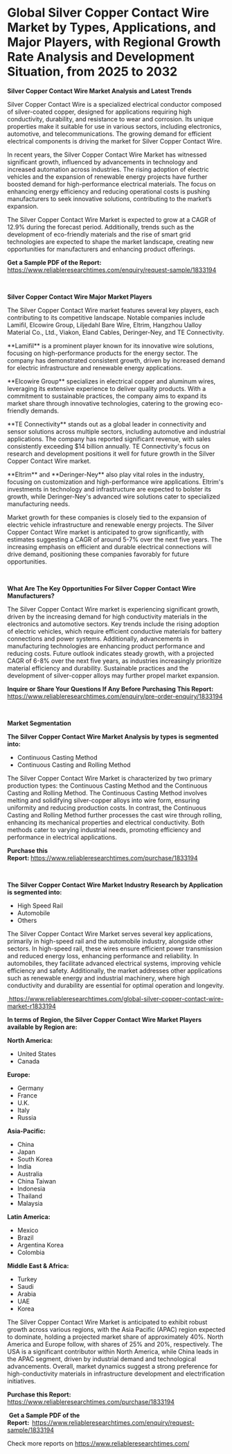 <p><h1>Global Silver Copper Contact Wire Market by Types, Applications, and Major Players, with Regional Growth Rate Analysis and Development Situation, from 2025 to 2032</h1></p><p><strong>Silver Copper Contact Wire Market Analysis and Latest Trends</strong></p>
<p><p>Silver Copper Contact Wire is a specialized electrical conductor composed of silver-coated copper, designed for applications requiring high conductivity, durability, and resistance to wear and corrosion. Its unique properties make it suitable for use in various sectors, including electronics, automotive, and telecommunications. The growing demand for efficient electrical components is driving the market for Silver Copper Contact Wire.</p><p>In recent years, the Silver Copper Contact Wire Market has witnessed significant growth, influenced by advancements in technology and increased automation across industries. The rising adoption of electric vehicles and the expansion of renewable energy projects have further boosted demand for high-performance electrical materials. The focus on enhancing energy efficiency and reducing operational costs is pushing manufacturers to seek innovative solutions, contributing to the market’s expansion.</p><p>The Silver Copper Contact Wire Market is expected to grow at a CAGR of 12.9% during the forecast period. Additionally, trends such as the development of eco-friendly materials and the rise of smart grid technologies are expected to shape the market landscape, creating new opportunities for manufacturers and enhancing product offerings.</p></p>
<p><strong>Get a Sample PDF of the Report:&nbsp;</strong> <a href="https://www.reliableresearchtimes.com/enquiry/request-sample/1833194?utm_campaign=3190&utm_medium=2&utm_source=Github&utm_content=ia&utm_term=26032025&utm_id=silver-copper-contact-wire">https://www.reliableresearchtimes.com/enquiry/request-sample/1833194</a></p>
<p>&nbsp;</p>
<p><strong>Silver Copper Contact Wire Major Market Players</strong></p>
<p><p>The Silver Copper Contact Wire market features several key players, each contributing to its competitive landscape. Notable companies include Lamifil, Elcowire Group, Liljedahl Bare Wire, Eltrim, Hangzhou Ualloy Material Co., Ltd., Viakon, Eland Cables, Deringer-Ney, and TE Connectivity.</p><p>**Lamifil** is a prominent player known for its innovative wire solutions, focusing on high-performance products for the energy sector. The company has demonstrated consistent growth, driven by increased demand for electric infrastructure and renewable energy applications.</p><p>**Elcowire Group** specializes in electrical copper and aluminum wires, leveraging its extensive experience to deliver quality products. With a commitment to sustainable practices, the company aims to expand its market share through innovative technologies, catering to the growing eco-friendly demands.</p><p>**TE Connectivity** stands out as a global leader in connectivity and sensor solutions across multiple sectors, including automotive and industrial applications. The company has reported significant revenue, with sales consistently exceeding $14 billion annually. TE Connectivity's focus on research and development positions it well for future growth in the Silver Copper Contact Wire market.</p><p>**Eltrim** and **Deringer-Ney** also play vital roles in the industry, focusing on customization and high-performance wire applications. Eltrim's investments in technology and infrastructure are expected to bolster its growth, while Deringer-Ney's advanced wire solutions cater to specialized manufacturing needs.</p><p>Market growth for these companies is closely tied to the expansion of electric vehicle infrastructure and renewable energy projects. The Silver Copper Contact Wire market is anticipated to grow significantly, with estimates suggesting a CAGR of around 5-7% over the next five years. The increasing emphasis on efficient and durable electrical connections will drive demand, positioning these companies favorably for future opportunities.</p></p>
<p>&nbsp;</p>
<p><strong>What Are The Key Opportunities For Silver Copper Contact Wire Manufacturers?</strong></p>
<p><p>The Silver Copper Contact Wire market is experiencing significant growth, driven by the increasing demand for high conductivity materials in the electronics and automotive sectors. Key trends include the rising adoption of electric vehicles, which require efficient conductive materials for battery connections and power systems. Additionally, advancements in manufacturing technologies are enhancing product performance and reducing costs. Future outlook indicates steady growth, with a projected CAGR of 6-8% over the next five years, as industries increasingly prioritize material efficiency and durability. Sustainable practices and the development of silver-copper alloys may further propel market expansion.</p></p>
<p><strong>Inquire or Share Your Questions If Any Before Purchasing This Report:</strong> <a href="https://www.reliableresearchtimes.com/enquiry/pre-order-enquiry/1833194?utm_campaign=3190&utm_medium=2&utm_source=Github&utm_content=ia&utm_term=26032025&utm_id=silver-copper-contact-wire">https://www.reliableresearchtimes.com/enquiry/pre-order-enquiry/1833194</a></p>
<p>&nbsp;</p>
<p><strong>Market Segmentation</strong></p>
<p><strong>The Silver Copper Contact Wire Market Analysis by types is segmented into:</strong></p>
<p><ul><li>Continuous Casting Method</li><li>Continuous Casting and Rolling Method</li></ul></p>
<p><p>The Silver Copper Contact Wire Market is characterized by two primary production types: the Continuous Casting Method and the Continuous Casting and Rolling Method. The Continuous Casting Method involves melting and solidifying silver-copper alloys into wire form, ensuring uniformity and reducing production costs. In contrast, the Continuous Casting and Rolling Method further processes the cast wire through rolling, enhancing its mechanical properties and electrical conductivity. Both methods cater to varying industrial needs, promoting efficiency and performance in electrical applications.</p></p>
<p><strong>Purchase this Report:&nbsp;</strong><a href="https://www.reliableresearchtimes.com/purchase/1833194?utm_campaign=3190&utm_medium=2&utm_source=Github&utm_content=ia&utm_term=26032025&utm_id=silver-copper-contact-wire">https://www.reliableresearchtimes.com/purchase/1833194</a></p>
<p>&nbsp;</p>
<p><strong>The Silver Copper Contact Wire Market Industry Research by Application is segmented into:</strong></p>
<p><ul><li>High Speed Rail</li><li>Automobile</li><li>Others</li></ul></p>
<p><p>The Silver Copper Contact Wire Market serves several key applications, primarily in high-speed rail and the automobile industry, alongside other sectors. In high-speed rail, these wires ensure efficient power transmission and reduced energy loss, enhancing performance and reliability. In automobiles, they facilitate advanced electrical systems, improving vehicle efficiency and safety. Additionally, the market addresses other applications such as renewable energy and industrial machinery, where high conductivity and durability are essential for optimal operation and longevity.</p></p>
<p><a href="https://www.reliableresearchtimes.com/global-silver-copper-contact-wire-market-r1833194?utm_campaign=3190&utm_medium=2&utm_source=Github&utm_content=ia&utm_term=26032025&utm_id=silver-copper-contact-wire">&nbsp;https://www.reliableresearchtimes.com/global-silver-copper-contact-wire-market-r1833194</a></p>
<p><strong>In terms of Region, the Silver Copper Contact Wire Market Players available by Region are:</strong></p>
<p>
    <p> <strong> North America: </strong>
        <ul>
            <li>United States</li>
            <li>Canada</li>
        </ul>
        </p> 
    <p> <strong> Europe: </strong>
        <ul>
            <li>Germany</li>
            <li>France</li>
            <li>U.K.</li>
            <li>Italy</li>
            <li>Russia</li>
        </ul>
        </p> 
    <p> <strong> Asia-Pacific: </strong>
        <ul>
            <li>China</li>
            <li>Japan</li>
            <li>South Korea</li>
            <li>India</li>
            <li>Australia</li>
            <li>China Taiwan</li>
            <li>Indonesia</li>
            <li>Thailand</li>
            <li>Malaysia</li>
        </ul>
        </p> 
    <p> <strong> Latin America: </strong>
        <ul>
            <li>Mexico</li>
            <li>Brazil</li>
            <li>Argentina Korea</li>
            <li>Colombia</li>
        </ul>
        </p> 
    <p> <strong> Middle East & Africa: </strong>
        <ul>
            <li>Turkey</li>
            <li>Saudi</li>
            <li>Arabia</li>
            <li>UAE</li>
            <li>Korea</li>
        </ul>
    </p>
    </p>
<p><p>The Silver Copper Contact Wire Market is anticipated to exhibit robust growth across various regions, with the Asia Pacific (APAC) region expected to dominate, holding a projected market share of approximately 40%. North America and Europe follow, with shares of 25% and 20%, respectively. The USA is a significant contributor within North America, while China leads in the APAC segment, driven by industrial demand and technological advancements. Overall, market dynamics suggest a strong preference for high-conductivity materials in infrastructure development and electrification initiatives.</p></p>
<p><strong>Purchase this Report: </strong><a href="https://www.reliableresearchtimes.com/purchase/1833194?utm_campaign=3190&utm_medium=2&utm_source=Github&utm_content=ia&utm_term=26032025&utm_id=silver-copper-contact-wire">https://www.reliableresearchtimes.com/purchase/1833194</a></p>
<p>&nbsp;<strong>Get a Sample PDF of the Report:&nbsp;&nbsp;</strong><a href="https://www.reliableresearchtimes.com/enquiry/request-sample/1833194?utm_campaign=3190&utm_medium=2&utm_source=Github&utm_content=ia&utm_term=26032025&utm_id=silver-copper-contact-wire">https://www.reliableresearchtimes.com/enquiry/request-sample/1833194</a></p>
<p><strong></strong></p>
<p>Check more reports on <a href="https://www.reliableresearchtimes.com/?utm_campaign=3190&utm_medium=2&utm_source=Github&utm_content=ia&utm_term=26032025&utm_id=silver-copper-contact-wire">https://www.reliableresearchtimes.com/</a></p>